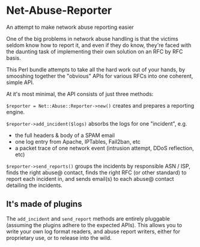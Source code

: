 Net-Abuse-Reporter
==================

An attempt to make network abuse reporting easier

One of the big problems in network abuse handling is that the victims seldom know how to report it, and even if they do know, they're faced with the daunting task of implementing their own solution on an RFC by RFC basis.

This Perl bundle attempts to take all the hard work out of your hands, by smooshing together the "obvious" APIs for various RFCs into one coherent, simple API.

At it's most minimal, the API consists of just three methods:

`$reporter = Net::Abuse::Reporter->new()` creates and prepares a reporting engine.

`$reporter->add_incident($logs)` absorbs the logs for one "incident", e.g.

 * the full headers & body of a SPAM email
 * one log entry from Apache, IPTables, Fail2ban, etc
 * a packet trace of one network event (intrusion attempt, DDoS reflection, etc)

`$reporter->send_reports()` groups the incidents by responsible ASN / ISP, finds the right abuse@ contact, finds the right RFC (or other standard) to report each incident in, and sends email(s) to each abuse@ contact detailing the incidents.

It's made of plugins
--------------------

The `add_incident` and `send_report` methods are entirely pluggable (assuming the plugins adhere to the expected APIs). This allows you to write your own log format readers, and abuse report writers, either for proprietary use, or to release into the wild.
